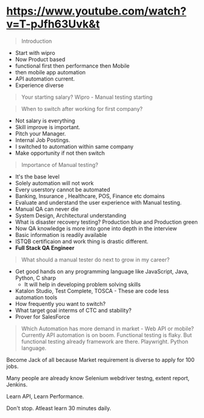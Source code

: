 # <https://www.youtube.com/watch?v=T-pJfh63Uvk&t>

> Introduction

* Start with wipro
* Now Product based
* functional first then performance then Mobile
* then mobile app automation
* API automation current.
* Experience diverse

> Your starting salary?
Wipro - Manual testing starting  

> When to switch after working for first company?

* Not salary is everything
* Skill improve is important.
* Pitch your Manager.
* Internal Job Postings.
* I switched to automation within same company
* Make opportunity if not then switch

> Importance of Manual testing?

* It's the base level
* Solely automation will not work
* Every userstory cannot be automated
* Banking, Insurance , Healthcare, POS, Finance etc domains
* Evaluate and understand the user experience with Manual testing.
* Manual QA can never die
* System Design, Architectural understanding
* What is disaster recovery testing?
Production blue and Production green
* Now QA knowledge is more into gone into depth in the interview
* Basic information is readily available
* ISTQB certificaion and work thing is drastic different.
* **Full Stack QA Engineer**

> What should a manual tester do next to grow in my career?

* Get good hands on any programming language
like JavaScript, Java, Python, C sharp
  * It will help in developing problem solving skills
* Katalon Studio, Test Complete, TOSCA - These are code less automation tools
* How frequently you want to switch?
* What target goal interms of CTC and stability?
* Prover for SalesForce

> Which Automation has more demand in market - Web API or mobile?
Currently API automation is on boom.
Functional testing is flaky.
But functional testing already framework are there.
Playwright.
Python language.

Become Jack of all because Market requirement is diverse to apply for 100 jobs.

Many people are already know Selenium webdriver testng, extent report, Jenkins.

Learn API, Learn Performance.

Don't stop.
Atleast learn 30 minutes daily.
